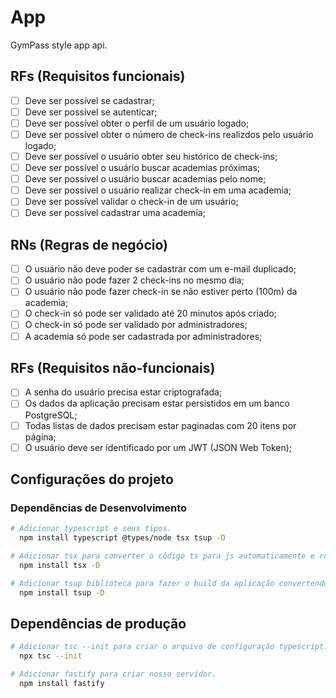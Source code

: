 # App

GymPass style app api.

## RFs (Requisitos funcionais)

- [ ] Deve ser possível se cadastrar;
- [ ] Deve ser possível se autenticar;
- [ ] Deve ser possível obter o perfil de um usuário logado;
- [ ] Deve ser possível obter o número de check-ins realizdos pelo usuário logado;
- [ ] Deve ser possível o usuário obter seu histórico de check-ins;
- [ ] Deve ser possível o usuário buscar academias próximas;
- [ ] Deve ser possível o usuário buscar academias pelo nome;
- [ ] Deve ser possível o usuário realizar check-in em uma academia;
- [ ] Deve ser possível validar o check-in de um usuário;
- [ ] Deve ser possível cadastrar uma academia;

## RNs (Regras de negócio)

- [ ] O usuário não deve poder se cadastrar com um e-mail duplicado;
- [ ] O usuário não pode fazer 2 check-ins no mesmo dia;
- [ ] O usuário não pode fazer check-in se não estiver perto (100m) da academia;
- [ ] O check-in só pode ser validado até 20 minutos após criado;
- [ ] O check-in só pode ser validado por administradores;
- [ ] A academia só pode ser cadastrada por administradores;

## RFs (Requisitos não-funcionais)

- [ ] A senha do usuário precisa estar criptografada;
- [ ] Os dados da aplicação precisam estar persistidos em um banco PostgreSQL;
- [ ] Todas listas de dados precisam estar paginadas com 20 itens por página;
- [ ] O usuário deve ser identificado por um JWT (JSON Web Token);

## Configurações do projeto

### Dependências de Desenvolvimento

```sh
# Adicionar typescript e seus tipos.
  npm install typescript @types/node tsx tsup -D
```

```sh
# Adicionar tsx para converter o código ts para js automaticamente e rodar o código em desenvolvimento.
  npm install tsx -D
```

```sh
# Adicionar tsup biblioteca para fazer o build da aplicação convertendo de ts para js para produção.
  npm install tsup -D
```

## Dependências de produção

```sh
# Adicionar tsc --init para criar o arquivo de configuração typescript.
  npx tsc --init
```

```sh
# Adicionar fastify para criar nosso servidor.
  npm install fastify
```
